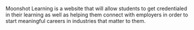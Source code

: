 Moonshot Learning is a website that will allow students to get credentialed 
in their learning as well as helping them connect with employers in order
to start meaningful careers in industries that matter to them.
